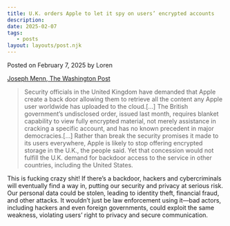 ```yaml
---
title: U.K. orders Apple to let it spy on users’ encrypted accounts
description:
date: 2025-02-07
tags:
   - posts
layout: layouts/post.njk
---
```


Posted on February 7, 2025 by Loren

[Joseph Menn, The Washington Post](https://www.washingtonpost.com/technology/2025/02/07/apple-encryption-backdoor-uk/)

> Security officials in the United Kingdom have demanded that Apple create a back door allowing them to retrieve all the content any Apple user worldwide has uploaded to the cloud.\[…\] The British government’s undisclosed order, issued last month, requires blanket capability to view fully encrypted material, not merely assistance in cracking a specific account, and has no known precedent in major democracies.\[…\] Rather than break the security promises it made to its users everywhere, Apple is likely to stop offering encrypted storage in the U.K., the people said. Yet that concession would not fulfill the U.K. demand for backdoor access to the service in other countries, including the United States.

This is fucking crazy shit! If there’s a backdoor, hackers and cybercriminals will eventually find a way in, putting our security and privacy at serious risk. Our personal data could be stolen, leading to identity theft, financial fraud, and other attacks. It wouldn’t just be law enforcement using it—bad actors, including hackers and even foreign governments, could exploit the same weakness, violating users’ right to privacy and secure communication.
